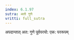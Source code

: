 ```yaml
---
index: 6.1.97
sutra: अतो गुणे
vritti: full_sutra
---
```


अपदान्तात् अत: गुणे पूर्वपरयो: एक: पररूपम् 